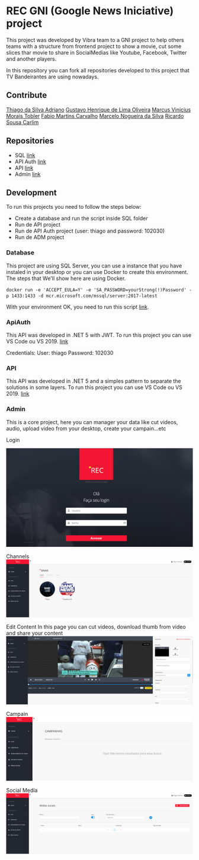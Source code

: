 # REC GNI (Google News Iniciative) project

This project was developed by Vibra team to a GNI project to help others teams with a  structure from frontend project to show a movie, cut some slices thar movie to share in SocialMedias like Youtube, Facebook, Twitter and another players.

In this repository you can fork all repositories developed to this project that TV Bandeirantes are using nowadays.

## Contribute

[Thiago da Silva Adriano](https://github.com/programadriano)
[Gustavo Henrique de Lima Oliveira](https://github.com/GustavoLima93)
[Marcus Vinicius Morais Tobler]()
[Fabio Martins Carvalho]()
[Marcelo Nogueira da Silva]()
[Ricardo Sousa Carlim](https://github.com/ricardocarlim)


## Repositories
* SQL [link](./sqldump)
* API Auth [link](./api_auth)
* API [link](./api)
* Admin [link](./admin)


## Development 

To run this projects you need to follow the steps below:

* Create a database and run the script inside SQL folder
* Run de API project
* Run de API Auth project (user: thiago and password: 102030)
* Run de ADM project

### Database

This project are using SQL Server, you can use a instance that you have instaled in your desktop or you can use Docker to create this environment. The steps that We'll show here are using Docker.

```docker
docker run -e 'ACCEPT_EULA=Y' -e 'SA_PASSWORD=yourStrong(!)Password' -p 1433:1433 -d mcr.microsoft.com/mssql/server:2017-latest
```

With your environment OK, you need to run this script [link](./sqldump/dump.sql).

### ApiAuth

This API was developed in .NET 5 with JWT. To run this project you can use VS Code ou VS 2019. [link](./api_auth)

Credentials:
User: thiago
Password: 102030

### API

This API was developed in .NET 5 and a simples pattern to separate the solutions in some layers. To run this project you can use VS Code ou VS 2019. [link](./api)

### Admin

This is a core project, here you can manager your data like cut videos, audio, upload video from your desktop, create your campain...etc

Login

![Cut video](./images/login.png)

Channels
![List Channels](./images/channels.png)


Edit Content
In this page you can cut videos, download thumb from video and share your content
![Cut video](./images/cut_video.png)


Campain
![Campain](./images/campain.png)

Social Media
![Manager Social Media](./images/socialMedia.png)